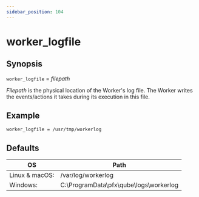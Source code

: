 ```yaml
---
sidebar_position: 104
---
```


# worker_logfile

## Synopsis

`worker_logfile` = _filepath_

_Filepath_ is the physical location of the Worker's log file. The Worker
writes the events/actions it takes during its execution in this file.

## Example

```
worker_logfile = /usr/tmp/workerlog
```

## Defaults

OS | Path
---|---
Linux & macOS: | /var/log/workerlog
Windows: | C:\ProgramData\pfx\qube\logs\workerlog

